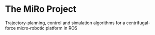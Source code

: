 # The MiRo Project
Trajectory-planning, control and simulation algorithms for a centrifugal-force micro-robotic platform in ROS 
